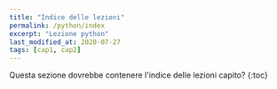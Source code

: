 ```yaml
---
title: "Indice delle lezioni"
permalink: /python/index
excerpt: "Lezione python"
last_modified_at: 2020-07-27
tags: [cap1, cap2]
---
```


Questa sezione dovrebbe contenere l'indice delle lezioni capito?
{:toc}


